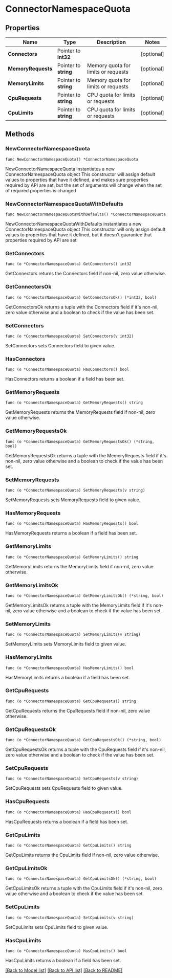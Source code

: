 # ConnectorNamespaceQuota

## Properties

Name | Type | Description | Notes
------------ | ------------- | ------------- | -------------
**Connectors** | Pointer to **int32** |  | [optional] 
**MemoryRequests** | Pointer to **string** | Memory quota for limits or requests | [optional] 
**MemoryLimits** | Pointer to **string** | Memory quota for limits or requests | [optional] 
**CpuRequests** | Pointer to **string** | CPU quota for limits or requests | [optional] 
**CpuLimits** | Pointer to **string** | CPU quota for limits or requests | [optional] 


## Methods

### NewConnectorNamespaceQuota

`func NewConnectorNamespaceQuota() *ConnectorNamespaceQuota`

NewConnectorNamespaceQuota instantiates a new ConnectorNamespaceQuota object
This constructor will assign default values to properties that have it defined,
and makes sure properties required by API are set, but the set of arguments
will change when the set of required properties is changed

### NewConnectorNamespaceQuotaWithDefaults

`func NewConnectorNamespaceQuotaWithDefaults() *ConnectorNamespaceQuota`

NewConnectorNamespaceQuotaWithDefaults instantiates a new ConnectorNamespaceQuota object
This constructor will only assign default values to properties that have it defined,
but it doesn't guarantee that properties required by API are set


### GetConnectors

`func (o *ConnectorNamespaceQuota) GetConnectors() int32`

GetConnectors returns the Connectors field if non-nil, zero value otherwise.

### GetConnectorsOk

`func (o *ConnectorNamespaceQuota) GetConnectorsOk() (*int32, bool)`

GetConnectorsOk returns a tuple with the Connectors field if it's non-nil, zero value otherwise
and a boolean to check if the value has been set.

### SetConnectors

`func (o *ConnectorNamespaceQuota) SetConnectors(v int32)`

SetConnectors sets Connectors field to given value.

### HasConnectors

`func (o *ConnectorNamespaceQuota) HasConnectors() bool`

HasConnectors returns a boolean if a field has been set.


### GetMemoryRequests

`func (o *ConnectorNamespaceQuota) GetMemoryRequests() string`

GetMemoryRequests returns the MemoryRequests field if non-nil, zero value otherwise.

### GetMemoryRequestsOk

`func (o *ConnectorNamespaceQuota) GetMemoryRequestsOk() (*string, bool)`

GetMemoryRequestsOk returns a tuple with the MemoryRequests field if it's non-nil, zero value otherwise
and a boolean to check if the value has been set.

### SetMemoryRequests

`func (o *ConnectorNamespaceQuota) SetMemoryRequests(v string)`

SetMemoryRequests sets MemoryRequests field to given value.

### HasMemoryRequests

`func (o *ConnectorNamespaceQuota) HasMemoryRequests() bool`

HasMemoryRequests returns a boolean if a field has been set.


### GetMemoryLimits

`func (o *ConnectorNamespaceQuota) GetMemoryLimits() string`

GetMemoryLimits returns the MemoryLimits field if non-nil, zero value otherwise.

### GetMemoryLimitsOk

`func (o *ConnectorNamespaceQuota) GetMemoryLimitsOk() (*string, bool)`

GetMemoryLimitsOk returns a tuple with the MemoryLimits field if it's non-nil, zero value otherwise
and a boolean to check if the value has been set.

### SetMemoryLimits

`func (o *ConnectorNamespaceQuota) SetMemoryLimits(v string)`

SetMemoryLimits sets MemoryLimits field to given value.

### HasMemoryLimits

`func (o *ConnectorNamespaceQuota) HasMemoryLimits() bool`

HasMemoryLimits returns a boolean if a field has been set.


### GetCpuRequests

`func (o *ConnectorNamespaceQuota) GetCpuRequests() string`

GetCpuRequests returns the CpuRequests field if non-nil, zero value otherwise.

### GetCpuRequestsOk

`func (o *ConnectorNamespaceQuota) GetCpuRequestsOk() (*string, bool)`

GetCpuRequestsOk returns a tuple with the CpuRequests field if it's non-nil, zero value otherwise
and a boolean to check if the value has been set.

### SetCpuRequests

`func (o *ConnectorNamespaceQuota) SetCpuRequests(v string)`

SetCpuRequests sets CpuRequests field to given value.

### HasCpuRequests

`func (o *ConnectorNamespaceQuota) HasCpuRequests() bool`

HasCpuRequests returns a boolean if a field has been set.


### GetCpuLimits

`func (o *ConnectorNamespaceQuota) GetCpuLimits() string`

GetCpuLimits returns the CpuLimits field if non-nil, zero value otherwise.

### GetCpuLimitsOk

`func (o *ConnectorNamespaceQuota) GetCpuLimitsOk() (*string, bool)`

GetCpuLimitsOk returns a tuple with the CpuLimits field if it's non-nil, zero value otherwise
and a boolean to check if the value has been set.

### SetCpuLimits

`func (o *ConnectorNamespaceQuota) SetCpuLimits(v string)`

SetCpuLimits sets CpuLimits field to given value.

### HasCpuLimits

`func (o *ConnectorNamespaceQuota) HasCpuLimits() bool`

HasCpuLimits returns a boolean if a field has been set.



[[Back to Model list]](../README.md#documentation-for-models) [[Back to API list]](../README.md#documentation-for-api-endpoints) [[Back to README]](../README.md)

